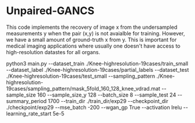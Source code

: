 # Unpaired-GANCS

This code implements the recovery of image x from the undersampled measurements y when the pair (x,y) is not avaialble for training. However, we have a small amount of ground-truth x from y. This is important for medical imaging applications where usually one doesn't have access to high-resolution datastes for all organs. 


python3 main.py --dataset_train ./Knee-highresolution-19cases/train_small --dataset_label ./Knee-highresolution-19cases/partial_labels --dataset_test ./Knee-highresolution-19cases/test_small --sampling_pattern ./Knee-highresolution-19cases/sampling_pattern/mask_5fold_160_128_knee_vdrad.mat --sample_size 160 --sample_size_y 128 --batch_size 8 --sample_test 24 --summary_period 1700 --train_dir ./train_dir/exp29 --checkpoint_dir ./checkpoint/exp29 --mse_batch -200 --wgan_gp True --activation lrelu --learning_rate_start 5e-5
